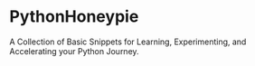 # PythonHoneypie
A Collection of Basic Snippets for Learning, Experimenting, and Accelerating your Python Journey.
